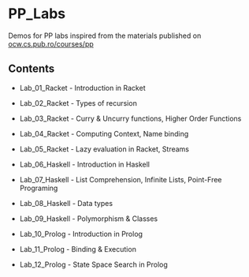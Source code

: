 # PP_Labs

Demos for PP labs inspired from the materials published on 
[ocw.cs.pub.ro/courses/pp](https://ocw.cs.pub.ro/courses/pp)

## Contents

* Lab_01_Racket - Introduction in Racket

* Lab_02_Racket - Types of recursion

* Lab_03_Racket - Curry & Uncurry functions, Higher Order Functions

* Lab_04_Racket - Computing Context, Name binding

* Lab_05_Racket - Lazy evaluation in Racket, Streams

* Lab_06_Haskell - Introduction in Haskell

* Lab_07_Haskell - List Comprehension, Infinite Lists, Point-Free Programing

* Lab_08_Haskell - Data types

* Lab_09_Haskell - Polymorphism & Classes

* Lab_10_Prolog - Introduction in Prolog

* Lab_11_Prolog - Binding & Execution

* Lab_12_Prolog - State Space Search in Prolog